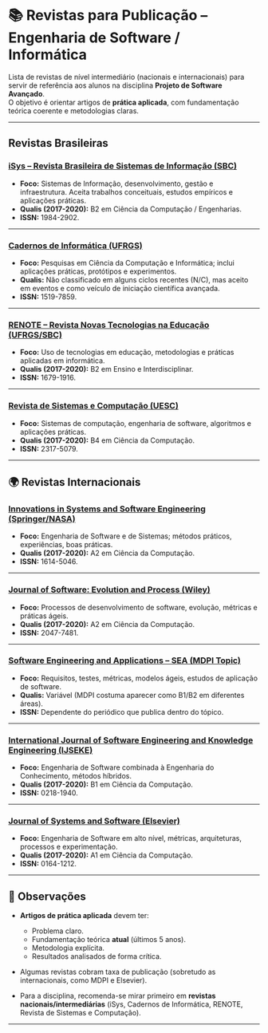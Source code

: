 # 📚 Revistas para Publicação – Engenharia de Software / Informática

Lista de revistas de nível intermediário (nacionais e internacionais) para servir de referência aos alunos na disciplina **Projeto de Software Avançado**.  
O objetivo é orientar artigos de **prática aplicada**, com fundamentação teórica coerente e metodologias claras.

---

## Revistas Brasileiras

### [iSys – Revista Brasileira de Sistemas de Informação (SBC)](https://journals-sol.sbc.org.br/index.php/isys)
- **Foco:** Sistemas de Informação, desenvolvimento, gestão e infraestrutura. Aceita trabalhos conceituais, estudos empíricos e aplicações práticas.  
- **Qualis (2017-2020):** B2 em Ciência da Computação / Engenharias.  
- **ISSN:** 1984-2902.  

---

### [Cadernos de Informática (UFRGS)](https://seer.ufrgs.br/cadernosdeinformatica)
- **Foco:** Pesquisas em Ciência da Computação e Informática; inclui aplicações práticas, protótipos e experimentos.  
- **Qualis:** Não classificado em alguns ciclos recentes (N/C), mas aceito em eventos e como veículo de iniciação científica avançada.  
- **ISSN:** 1519-7859.  

---

### [RENOTE – Revista Novas Tecnologias na Educação (UFRGS/SBC)](https://seer.ufrgs.br/renote)
- **Foco:** Uso de tecnologias em educação, metodologias e práticas aplicadas em informática.  
- **Qualis (2017-2020):** B2 em Ensino e Interdisciplinar.  
- **ISSN:** 1679-1916.  

---

### [Revista de Sistemas e Computação (UESC)](http://periodicos.uesc.br/index.php/resic)
- **Foco:** Sistemas de computação, engenharia de software, algoritmos e aplicações práticas.  
- **Qualis (2017-2020):** B4 em Ciência da Computação.  
- **ISSN:** 2317-5079.  

---

## 🌍 Revistas Internacionais

### [Innovations in Systems and Software Engineering (Springer/NASA)](https://en.wikipedia.org/wiki/Innovations_in_Systems_and_Software_Engineering)
- **Foco:** Engenharia de Software e de Sistemas; métodos práticos, experiências, boas práticas.  
- **Qualis (2017-2020):** A2 em Ciência da Computação.  
- **ISSN:** 1614-5046.  

---

### [Journal of Software: Evolution and Process (Wiley)](https://onlinelibrary.wiley.com/journal/20477481)
- **Foco:** Processos de desenvolvimento de software, evolução, métricas e práticas ágeis.  
- **Qualis (2017-2020):** A2 em Ciência da Computação.  
- **ISSN:** 2047-7481.  

---

### [Software Engineering and Applications – SEA (MDPI Topic)](https://www.mdpi.com/topics/Software_Engineering_Applications)
- **Foco:** Requisitos, testes, métricas, modelos ágeis, estudos de aplicação de software.  
- **Qualis:** Variável (MDPI costuma aparecer como B1/B2 em diferentes áreas).  
- **ISSN:** Dependente do periódico que publica dentro do tópico.  

---

### [International Journal of Software Engineering and Knowledge Engineering (IJSEKE)](https://www.worldscientific.com/worldscinet/IJSEKE)
- **Foco:** Engenharia de Software combinada à Engenharia do Conhecimento, métodos híbridos.  
- **Qualis (2017-2020):** B1 em Ciência da Computação.  
- **ISSN:** 0218-1940.  

---

### [Journal of Systems and Software (Elsevier)](https://www.sciencedirect.com/journal/journal-of-systems-and-software)
- **Foco:** Engenharia de Software em alto nível, métricas, arquiteturas, processos e experimentação.  
- **Qualis (2017-2020):** A1 em Ciência da Computação.  
- **ISSN:** 0164-1212.  

---

## 📌 Observações
- **Artigos de prática aplicada** devem ter:  
  - Problema claro.  
  - Fundamentação teórica **atual** (últimos 5 anos).  
  - Metodologia explícita.  
  - Resultados analisados de forma crítica.  

- Algumas revistas cobram taxa de publicação (sobretudo as internacionais, como MDPI e Elsevier).  
- Para a disciplina, recomenda-se mirar primeiro em **revistas nacionais/intermediárias** (iSys, Cadernos de Informática, RENOTE, Revista de Sistemas e Computação).  

---


